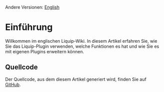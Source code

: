 Andere Versionen: [English](https://liquip.github.io/docs-de)

# Einführung
Willkommen im englischen Liquip-Wiki. In diesem Artikel erfahren Sie, wie Sie das Liquip-Plugin verwenden, welche Funktionen es hat und wie Sie es mit eigenen Plugins erweitern können.

## Quellcode
Der Quellcode, aus dem diesem Artikel generiert wird, finden Sie auf [GitHub](https://github.com/liquip/docs-en).